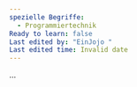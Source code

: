 ```yaml
---
spezielle Begriffe:
  - Programmiertechnik
Ready to learn: false
Last edited by: "EinJojo "
Last edited time: Invalid date
---
```

…
